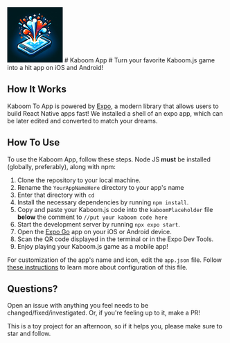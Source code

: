 
<img src="kaboomToApp.png" alt="kaboomToApp" title="Kaboom To App" width="128" height="128" /> 
# Kaboom App #
Turn your favorite Kaboom.js game into a hit app on iOS and Android!

## How It Works ##

Kaboom To App is powered by [Expo](https://expo.dev), a modern library that allows users to build React Native apps fast! We installed a shell of an expo app, which can be later edited and converted to match your dreams.

## How To Use ##

To use the Kaboom App, follow these steps. Node JS <b>must</b> be installed (globally, preferably), along with npm:

1. Clone the repository to your local machine.
2. Rename the `YourAppNameHere` directory to your app's name
3. Enter that directory with `cd`
4. Install the necessary dependencies by running `npm install`.
5. Copy and paste your Kaboom.js code into the `kaboomPlaceholder` file <b>below</b> the comment to `//put your kaboom code here`
6. Start the development server by running `npx expo start`.
7. Open the [Expo Go](https://expo.dev/go) app on your iOS or Android device.
8. Scan the QR code displayed in the terminal or in the Expo Dev Tools.
9. Enjoy playing your  Kaboom.js game as a mobile app!

For customization of the app's name and icon, edit the `app.json` file. Follow [these instructions](https://docs.expo.dev/versions/latest/config/app/) to learn more about configuration of this file.

## Questions? ##
Open an issue with anything you feel needs to be changed/fixed/investigated. Or, if you're feeling up to it, make a PR!  

This is a toy project for an afternoon, so if it helps you, please make sure to star and follow.
